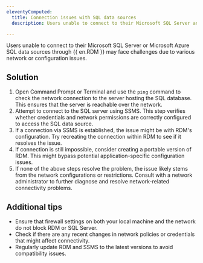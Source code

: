 ```yaml
---
eleventyComputed:
  title: Connection issues with SQL data sources
  description: Users unable to connect to their Microsoft SQL Server and Microsoft Azure SQL data sources through {{ en.RDM }} may face challenges due to various network or configuration issues.

---
```

Users unable to connect to their Microsoft SQL Server or Microsoft Azure SQL data sources through {{ en.RDM }} may face challenges due to various network or configuration issues.

## Solution

1. Open Command Prompt or Terminal and use the `ping` command to check the network connection to the server hosting the SQL database. This ensures that the server is reachable over the network.
1. Attempt to connect to the SQL server using SSMS. This step verifies whether credentials and network permissions are correctly configured to access the SQL data source.
1. If a connection via SSMS is established, the issue might be with RDM's configuration. Try recreating the connection within RDM to see if it resolves the issue.
1. If connection is still impossible, consider creating a portable version of RDM. This might bypass potential application-specific configuration issues.
1. If none of the above steps resolve the problem, the issue likely stems from the network configurations or restrictions. Consult with a network administrator to further diagnose and resolve network-related connectivity problems.

## Additional tips
- Ensure that firewall settings on both your local machine and the network do not block RDM or SQL Server.
- Check if there are any recent changes in network policies or credentials that might affect connectivity.
- Regularly update RDM and SSMS to the latest versions to avoid compatibility issues.